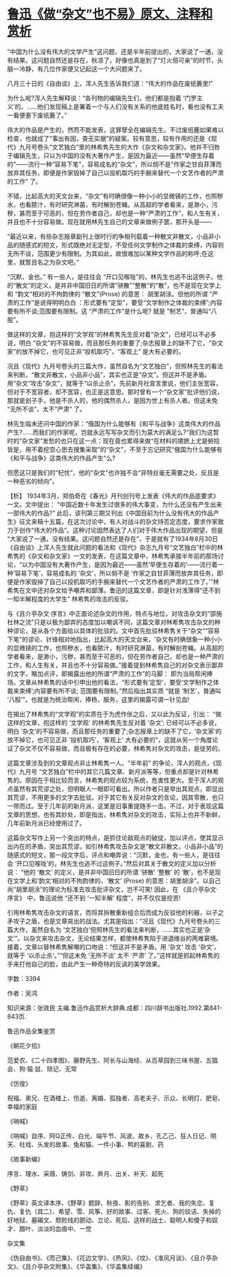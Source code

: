 # [鲁迅《做“杂文”也不易》原文、注释和赏析](https://www.vrrw.net/wx/9828.html)

“中国为什么没有伟大的文学产生”这问题，还是半年前提出的，大家说了一通，没有结果。这问题自然还是存在，秋凉了，好像也真是到了“灯火倍可亲”的时节，头脑一冷静，有几位作家便又记起这一个大问题来了。

八月三十日的《自由谈》上，浑人先生告诉我们道：“伟大的作品在废纸簏里!”

为什么呢?浑人先生解释说：“各刊物的编辑先生们，他们都是抱着 ‘门罗主义’的，……他们发现稿上是署着一个与人们没有关系的他底姓名时，看也没有工夫一看便塞下废纸簏了。”

伟大的作品是产生的，然而不能发表，这罪孽全在编辑先生。不过废纸簏如果难以检查，也就成了“事出有因，查无实据”的疑案。较有意思，较有作用的还是《现代》九月号卷头“文艺独白”里的林希隽先生的大作《杂文和杂文家》。他并不归咎于编辑先生，只以为中国的没有大著作产生，是因为最近——虽然“早便生存着的”——流行一种“容易下笔”，容易成名的“杂文”，所以倘不是“作家之甘自菲薄而放弃其任务，即便是作家毁掉了自己以投机取巧的手腕来替代一个文艺作者的严肃的工作” 了。

不错，比起高大的天文台来，“杂文”有时确很像一种小小的显微镜的工作，也照秽水，也看脓汁，有时研究淋菌，有时解剖苍蝇。从高超的学者看来，是渺小，污秽，甚而至于可恶的，但在劳作者自己，却也是一种“严肃的工作”，和人生有关，并且也不十分容易做。现在就用林先生自己的文章来做例子罢，那开头是——

“最近以来，有些杂志报章副刊上很时行的争相刊载着一种散文非散文，小品非小品的随感式的短文，形式既绝对无定型，不受任何文学制作之体裁的束缚，内容则无所不谈，范围更少有限制。为其如此，故很难加以某种文学作品的称呼;在这里，就暂且名之为杂文吧。”

“沉默，金也。” 有一些人，是往往会 “开口见喉咙”的，林先生也逃不出这例子。他的“散文”的定义，是并非中国旧日的所谓“骈散”“整散”的“散”，也不是现在文学上和 “韵文”相对的不拘韵律的 “散文”(Prose) 的意思： 胡里胡涂。但他的所谓 “严肃的工作”是说得明明白白 ：形式要有“定型”，要受“文学制作之体裁的束缚”;内容要有所不谈;范围要有限制。这 “严肃的工作”是什么呢? 就是 “制艺”，普通叫“八股”。

做这样的文章，抱这样的“文学观”的林希隽先生反对着“杂文”，已经可以不必多说，明白 “杂文”的不容易做，而且那任务的重要了;杂志报章上的缺不了它，“杂文家”的放不掉它，也可见正非“投机取巧”，“客观上” 是大有必要的。

况且《现代》九月号卷头的三篇大作，虽然自名为“文艺独白”，但照林先生的看法来判断，“散文非散文，小品非小品”，其实也正是“杂文”。但这并不是矛盾。用“杂文”攻击“杂文”，就等于“以杀止杀”。先前新月社宣言里说，他们主张宽容，但对于不宽容者，却不宽容，也正是这意思。那时曾有一个“杂文家”批评他们说，那就是刽子手，他是不杀人的，他的偶然杀人，是因为世上有杀人者。但这未免 “无所不谈”，太不“严肃” 了。

林先生临末还问中国的作家：“俄国为什么能够有《和平与战争》这类伟大的作品产生?……而我们的作家呢，岂就永远写写杂文而引为莫大的满足么?”我们为这暂时的“杂文家”发愁的也只在这一点：现在竟也累得来做“在材料的捃摭上尤是俯拾皆是，用不着挖空心思去搜集采取”的“杂文”，不至于忘记研究“俄国为什么能够有《和平与战争》这类伟大的作品产生”么?

但愿这只是我们的“杞忧”，他的“杂文”也许独不会“非特丝毫无需要之处，反且是一种恶劣的倾向”。



【析】 1934年3月，郑伯奇在《春光》月刊创刊号上发表《伟大的作品底要求》一文。文中提出： “中国近数十年发生过很多的伟大事变，为什么还没有产生出来一部伟大的作品?” 此后，该刊第三期又刊出《中国目前为什么没有伟大的作品产生》征文来稿十五篇，在这次讨论中，有人对战斗的杂文持否定态度，要求作家致力于创作“伟大的作品”。这种讨论固然表达了人们对于伟大作品出现的期望，但是 “大家说了一通，没有结果。这问题自然还是存在”，于是就有了1934年8月30日《自由谈》上浑人先生就此问题的看法和《现代》杂志九月号“文艺独白”栏中的林希隽的《杂文和杂文家》一文的发表，在这篇文章中，林希隽承接半年前的那场讨论，“以为中国没有大著作产生，是因为最近——虽然‘早便生存着的’——流行着一种‘容易下笔’，容易成名的 ‘杂文’，所以倘不是 ‘作家之自甘菲薄而放弃其任务，即便是作家毁掉了自己以投机取巧的手腕来替代一个文艺作者的严肃的工作了。’”林希隽在文中还对杂文给予嘲弄和鄙薄。鲁迅的这篇文章，即是针对浅薄得“还不到一知半解程度的大学生” 林希隽的攻击的反驳。

与《且介亭杂文·序言》中正面论述杂文的作用，特点与地位，对攻击杂文的“邵施杜林之流”只是以极为鄙弃的态度加以嘲讽不同，这篇文章对林希隽攻击杂文的种种谬论，是从各个方面给以具体的批驳的。文中首先批驳林希隽关于“杂文”“容易下笔”的谬论、针锋相对地指出，比起高大的天文台来，‘杂文有时确很象一种小小的显微镜的工作，也照秽水，也看脓汁，有时研究淋菌，有时解剖苍蝇。从高超的学者看来，是渺小，污秽，甚而至于可恶的，但在劳作者自己，却也是一种严肃的工作，和人生有关，并且也不十分容易做。”接着提到林希隽自己的对杂文表示鄙弃的文字，略加点评，即揭露出他的所谓“严肃的工作”的马脚： 即为当局帮闲捧场。文章从林希隽的话中引申出他的看法，“形式要有‘定型’，要受‘文学制作之体裁来束缚’;内容要有所不谈; 范围要有限制。”然后指出其实质 “就是 ‘制艺’，普通叫 ‘八股’”。也就是为统治帮闲，捧杨，服务，这里的揭露可谓一针见血!

在揭出了林希隽的“文学观”的实质在于为虎作伥之后，又以此为反证，引出： “做这样的文章，抱这样的 ‘文学观’ 的林希隽先生反对着 ‘杂文’; 已经可以不必多说，明白 ‘杂文’的不容易做，而且那任务的重要了;杂志报章上的缺不了它，‘杂文家’的放不掉它，也可见正非 ‘投机取巧’，‘客观上’ 大有必要的”，这就从另一个角度论证了杂文不仅不容易做，而且极有存在的必要，林希隽对杂文的攻击，是徒劳的。

这篇文章涉及到的文章观点非止林希隽一人。“半年前” 的争论，浑人的观点，《现代》九月号 “文艺独白”栏中的其它几篇文章、新月派等等，但重点却是针对林希隽的。原因在于相比较而言，林希隽的观点较为系统，危害性更大。至于浑人的观点虽然有其荒谬之处，但明眼人一眼即可看出。所以作者只是举出其观点，即显出其荒谬，不用更多的文字去批驳。对于其它有关反对杂文的言论，因其零散，也只一带而过。至于几年前的新月派，这里是旧事重提随手一击。不过，对于表现这篇文章的思想，也有其妙处，即是指出，林希隽对杂文的攻击，实际上也并不新鲜，几年前新月派已经使用过了。

这篇杂文写作上另一个突出的特点，是抓住论敌观点的破绽，加以评点，使其显示出内在的矛盾，突出其荒谬。如引林希隽攻击杂文是“散文非散文，小品非小品”的随感式的短文，那一段文字后，评点和嘲弄说：“沉默，金也，有一些人，是往往会 ‘开口见喉咙’的，林先生也逃不过这例子。”然后对其关于散文的定义加以分析说： “他的 ‘散文’ 的定义，是并非中国旧日的所谓 ‘骈散’ ‘整散’ 的 ‘散’，也不是现在文学上和‘韵文’相对的不拘韵律的，‘散文’ (Prose) 的意思：胡里胡涂”。以自己尚“胡里胡涂”的理论为标准去攻击批评杂文，岂不可笑! 因此，在 《且介亭杂文·序言》 中，鲁迅说他 “还不到 ‘一知半解’ 程度”，并不仅仅是挖苦!

引用林希隽攻击杂文的语言，而将其拆散重新组合后而成为反驳他的利器，以子之矛攻子之盾，也是文章突出的战法。尤其是指出：“况且《现代》九月号卷头的三篇大作，虽然自名为 ‘文艺独白’但照林先生的看法来判断，……其实也正是‘杂文’”。以杂文来攻击杂文，无论结果怎样，都使林希隽陷于进退维谷的两难窘境。接着，文章以替林希隽解嘲的口吻说：“但这并不是矛盾。用 ‘杂文’ 攻击 ‘杂文’，就等于 ‘以杀止杀’。”“但这未免 ‘无所不谈’ 太不 ‘严肃’ 了。”这样就是抓起林希隽的手来打他自己的脸，由此产生一种奇特的反讽的美学效果。

字数：3394

作者：吴鸿

知识来源：张效民 主编.鲁迅作品赏析大辞典.成都：四川辞书出版社.1992.第841-843页.

鲁迅作品全集鉴赏

《朝花夕拾》

范爱农、《二十四孝图》、藤野先生、阿长与山海经、从百草园到三味书屋、五猖会、狗·猫·鼠、琐记、无常

《仿徨》

祝福、弟兄、在酒楼上、伤逝、离婚、孤独者、高老夫子、示众、长明灯、肥皂、幸福的家庭

《呐喊》

《呐喊》自序、阿Q正传、白光、端午节、风波、故乡、孔乙己、狂人日记、明天、社戏、头发的故事、兔和猫、一件小事、鸭的喜剧、药

《故事新编》

序言、理水、采薇、铸剑、非攻、奔月、出关、补天、起死

《野草》

《野草》英文译本序、《野草》题辞、秋夜、影的告别、求乞者、我的失恋、复仇、复仇〔其二〕、希望、雪、风筝、好的故事、过客、死火、狗的驳诘、失掉的好地狱、墓碣文、颓败线的颤动、立论、死后、这样的战士、聪明人和傻子和奴才、腊叶、淡淡的血痕中、一觉

杂文集

《伪自由书》、《而己集》、《花边文学》、《热风》、《坟》、《准风月谈》、《且介亭杂文》、《且介亭杂文附集》、《华盖集》、《华盖集续编》

